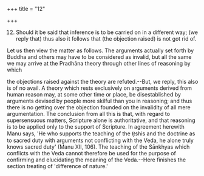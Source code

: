 +++
title = "12"

+++


12. Should it be said that inference is to be carried on in a different way; (we reply that) thus also it follows that (the objection raised) is not got rid of.

Let us then view the matter as follows. The arguments actually set forth by Buddha and others may have to be considered as invalid, but all the same we may arrive at the Pradhāna theory through other lines of reasoning by which

the objections raised against the theory are refuted.--But, we reply, this also is of no avail. A theory which rests exclusively on arguments derived from human reason may, at some other time or place, be disestablished by arguments devised by people more skilful than you in reasoning; and thus there is no getting over the objection founded on the invalidity of all mere argumentation. The conclusion from all this is that, with regard to supersensuous matters, Scripture alone is authoritative, and that reasoning is to be applied only to the support of Scripture. In agreement herewith Manu says, 'He who supports the teaching of the R̥shis and the doctrine as to sacred duty with arguments not conflicting with the Veda, he alone truly knows sacred duty' (Manu XII, 106). The teaching of the Sānkhyas which conflicts with the Veda cannot therefore be used for the purpose of confirming and elucidating the meaning of the Veda.--Here finishes the section treating of 'difference of nature.'

